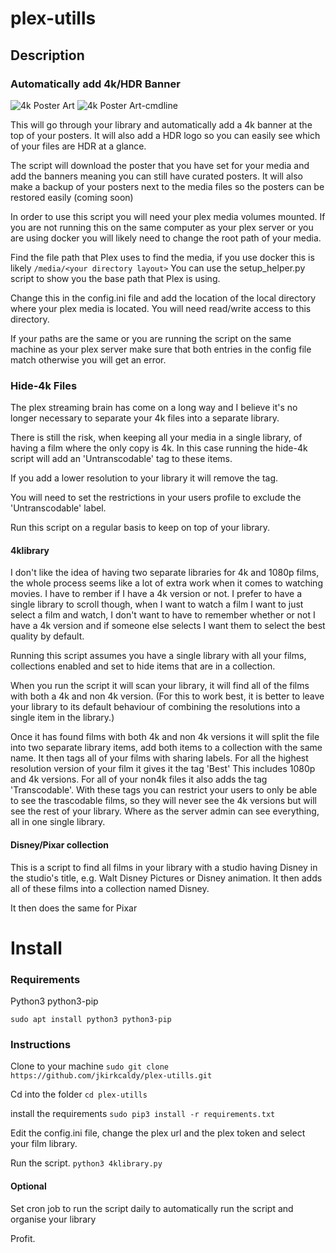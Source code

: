 # plex-utills
## Description
### Automatically add 4k/HDR Banner
![4k Poster Art](https://github.com/jkirkcaldy/plex-utills/blob/master/library_update_sm.gif?raw=true)
![4k Poster Art-cmdline](https://github.com/jkirkcaldy/plex-utills/blob/master/library_update_console.gif?raw=true)

This will go through your library and automatically add a 4k banner at the top of your posters. It will also add a HDR logo so you can easily see which of your files are HDR at a glance. 

The script will download the poster that you have set for your media and add the banners meaning you can still have curated posters. It will also make a backup of your posters next to the media files so the posters can be restored easily (coming soon)

In order to use this script you will need your plex media volumes mounted. If you are not running this on the same computer as your plex server or you are using docker you will likely need to change the root path of your media. 

Find the file path that Plex uses to find the media, if you use docker this is likely 
`/media/<your directory layout>`
You can use the setup_helper.py script to show you the base path that Plex is using. 

Change this in the config.ini file and add the location of the local directory where your plex media is located. You will need read/write access to this directory. 

If your paths are the same or you are running the script on the same machine as your plex server make sure that both entries in the config file match otherwise you will get an error. 
 

### Hide-4k Files
The plex streaming brain has come on a long way and I believe it's no longer necessary to separate your 4k files into a separate library. 

There is still the risk, when keeping all your media in a single library, of having a film where the only copy is 4k. In this case running the hide-4k script will add an 'Untranscodable' tag to these items.

If you add a lower resolution to your library it will remove the tag. 

You will need to set the restrictions in your users profile to exclude the 'Untranscodable' label.

Run this script on a regular basis to keep on top of your library. 


#### 4klibrary
I don't like the idea of having two separate libraries for 4k and 1080p films, the whole process seems like a lot of extra work when it comes to watching movies. I have to rember if I have a 4k version or not. I prefer to have a single library to scroll though, when I want to watch a film I want to just select a film and watch, I don't want to have to remember whether or not I have a 4k version and if someone else selects I want them to select the best quality by default.

Running this script assumes you have a single library with all your films, collections enabled and set to hide items that are in a collection. 

When you run the script it will scan your library, it will find all of the films with both a 4k and non 4k version. (For this to work best, it is better to leave your library to its default behaviour of combining the resolutions into a single item in the library.)

Once it has found films with both 4k and non 4k versions it will split the file into two separate library items, add both items to a collection with the same name. It then tags all of your films with sharing labels. For all the highest resolution version of your film it gives it the tag 'Best' This includes 1080p and 4k versions. For all of your non4k files it also adds the tag 'Transcodable'. With these tags you can restrict your users to only be able to see the trascodable films, so they will never see the 4k versions but will see the rest of your library. Where as the server admin can see everything, all in one single library. 

#### Disney/Pixar collection
This is a script to find all films in your library with a studio having Disney in the studio's title, e.g. Walt Disney Pictures or Disney animation. It then adds all of these films into a collection named Disney. 

It then does the same for Pixar

# Install
### Requirements
Python3
python3-pip

`sudo apt install python3 python3-pip`

### Instructions
Clone to your machine
`sudo git clone https://github.com/jkirkcaldy/plex-utills.git`

Cd into the folder
`cd plex-utills`

install the requirements 
`sudo pip3 install -r requirements.txt`

Edit the config.ini file, change the plex url and the plex token and select your film library. 

Run the script. 
`python3 4klibrary.py`

#### Optional
Set cron job to run the script daily to automatically run the script and organise your library

Profit.

